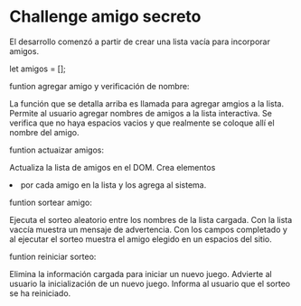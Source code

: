 <h1>Challenge amigo secreto</h1>

El desarrollo comenzó a partir de crear una lista vacía para incorporar amigos.

let amigos = [];

funtion agregar amigo y verificación de nombre:

  La función que se detalla arriba es llamada para agregar amgios a la lista.
  Permite al usuario agregar nombres de amigos a la lista interactiva. Se verifica que no 
  haya espacios vacios y que realmente se coloque allí el nombre del amigo.

  funtion actuaizar amigos:

  Actualiza la lista de amigos en el DOM.
  Crea elementos <li> por cada amigo en la lista y los agrega al sistema.

  funtion sortear amigo:

  Ejecuta el sorteo aleatorio entre los nombres de la lista cargada.
  Con la lista vaccía muestra un mensaje de advertencia.
  Con los campos completado y al ejecutar el sorteo muestra el amigo elegido en un 
  espacios del sitio.

  funtion reiniciar sorteo:

  Elimina la información cargada para iniciar un nuevo juego.
  Advierte al usuario la inicialización de un nuevo juego.
  Informa al usuario que el sorteo se ha reiniciado.
